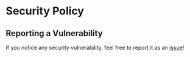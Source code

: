 # Security Policy
## Reporting a Vulnerability

If you notice any security vulnerability, feel free to report it as an [issue](https://github.com/colorette-by-kanshen/colorette-by-kanshen.github.io/issue)!
